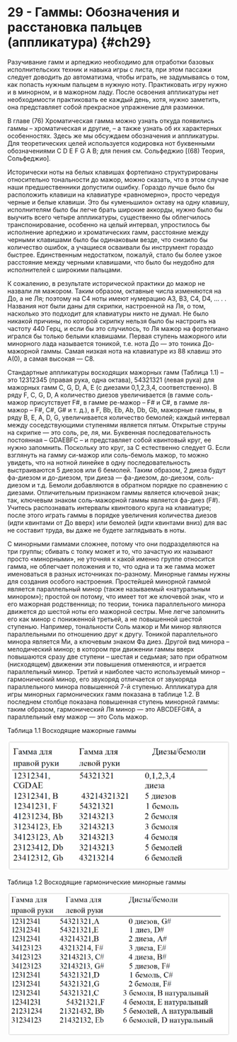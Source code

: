 # 29 - Гаммы: Обозначения и расстановка пальцев (аппликатура) {#ch29}

Разучивание гамм и арпеджио необходимо для отработки базовых исполнительских техник и навыка игры с листа, при этом пассажи следует доводить до автоматизма, чтобы играть, не задумываясь о том, как попасть нужным пальцем в нужную ноту. Практиковать игру нужно и в минорном, и в мажорном ладу. После освоения аппликатуры нет необходимости практиковать ее каждый день, хотя, нужно заметить, она представляет собой прекрасное упражнение для разминки.

В главе (76) Хроматическая гамма можно узнать откуда появились гаммы – хроматическая и другие, – а также узнать об их характерных особенностях. Здесь же мы обсуждаем обозначения и аппликатуры. Для теоретических целей используется кодировка нот буквенными обозначениями C D E F G A B; для пения см. Сольфеджио [(68) Теория, Сольфеджио].

Исторически ноты на белых клавишах фортепиано структурированы относительно тональности до мажор, можно сказать, что в этом случае наши предшественники допустили ошибку. Гораздо лучше было бы расположить клавиши на клавиатуре «равномерно», просто чередуя черные и белые клавиши. Это бы «уменьшило» октаву на одну клавишу, исполнителям было бы легче брать широкие аккорды, нужно было бы выучить всего четыре аппликатуры, существенно бы облегчилось транспонирование, особенно на целый интервал, упростилось бы исполнение арпеджио и хроматических гамм, расстояние между черными клавишами было бы одинаковым везде, что снизило бы количество ошибок, а учащиеся осваивали бы инструмент гораздо быстрее. Единственным недостатком, пожалуй, стало бы более узкое расстояние между черными клавишами, что было бы неудобно для исполнителей с широкими пальцами.

К сожалению, в результате исторической практики до мажор не назвали ля мажором. Таким образом, октавные числа изменяются на До, а не Ля; поэтому на C4 ноты имеют нумерацию A3, B3, C4, D4, … . . Названия нот были даны для скрипки, настроенной на Ля, о том, насколько это подходит для клавиатуры никто не думал. Не было никакой причины, по которой скрипку нельзя было бы настроить на частоту 440 Герц, и если бы это случилось, то Ля мажор на фортепиано игрался бы только белыми клавишами. Первая ступень мажорного или минорного лада называется тоникой, т.е. нота До — это тоника До-мажорной гаммы. Самая низкая нота на клавиатуре из 88 клавиш это А(0), а самая высокая — С8.

Стандартные аппликатуры восходящих мажорных гамм (Таблица 1.1) – это 12312345 (правая рука, одна октава), 54321321 (левая рука) для мажорных гамм C, G, D, A, E (с диезами 0,1,2,3,4, соответственно). В ряду F, C, G, D, A количество диезов увеличивается (в гамме соль-мажор присутствует F#, в гамме ре-мажор – F# и C#, в гамме ля-мажор – F#, C#, G# и т. д.), в F, Bb, Eb, Ab, Db, Gb, мажорные гаммы, в ряду B, E, A, D, G, увеличивается количество бемолей; каждый интервал между соседствующими ступенями является пятым. Открытые струны на скрипке — это соль, ре, ля, ми. Буквенная последовательность постоянная – GDAEBFC – и представляет собой квинтовый круг, ее нужно запомнить. Поскольку это круг, за C естественно следует G. Если взглянуть на гамму си-мажор или соль-бемоль мажор, то можно увидеть, что на нотной линейке в одну последовательность выстраиваются 5 диезов или 6 бемолей. Таким образом, 2 диеза будут фа-диезом и до-диезом, три диеза — фа-диезом, до-диезом, соль-диезом и т.д. Бемоли добавляются в обратном порядке по сравнению с диезами. Отличительным признаком гаммы является ключевой знак; так, ключевым знаком соль-мажорной гаммы является фа-диез (F#). Учитесь распознавать интервалы квинтового круга на клавиатуре; после этого играть гаммы в порядке увеличения количества диезов (идти квинтами от До вверх) или бемолей (идти квинтами вниз) для вас не составит труда, вы даже не будете заглядывать в ноты.

С минорными гаммами сложнее, потому что они подразделяются на три группы; сбивать с толку может и то, что зачастую их называют просто «минорными», не уточняя к какой именно группе относится гамма, не облегчает положения и то, что одна и та же гамма может именоваться в разных источниках по-разному. Минорные гаммы нужны для создания особого настроения. Простейшей минорной гаммой является параллельный минор (также называемый «натуральным минором»); простой он потому, что имеет тот же ключевой знак, что и его мажорная родственница; по теории, тоника параллельного минора движется до шестой ноты его мажорной сестры. Мне легче запомнить его как минор с пониженной третьей, а не повышенной шестой ступенью. Например, тональности Соль мажор и Ми минор являются параллельными по отношению друг к другу. Тоникой параллельного минора является Ми, а ключевым знаком Фа диез. Другой вид минора – мелодический минор; в котором при движении гаммы вверх повышаются сразу две ступени – шестая и седьмая; зато при обратном (нисходящем) движении эти повышения отменяются, и играется параллельный минор. Третий и наиболее часто используемый минор – гармонический минор, его звукоряд отличается от звукоряда параллельного минора повышенной 7-й ступенью. Аппликатура для игры минорных гармонических гамм показана в таблице 1.2. В последнем столбце показана повышенная ступень минорной гаммы: таким образом, гармонический Ля минор — это ABCDEFG#A, а параллельный ему мажор — это Соль мажор.

Таблица 1.1 Восходящие мажорные гаммы

![Восходящие мажорные гаммы](images/gammas_1.png)

Таблица 1.2 Восходящие гармонические минорные гаммы

![Восходящие минорные гаммы](images/gammas_2.png)
